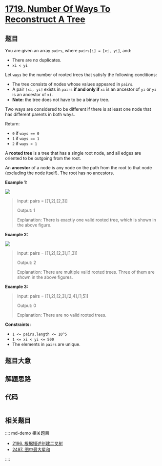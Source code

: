 # [1719. Number Of Ways To Reconstruct A Tree](https://leetcode.com/problems/number-of-ways-to-reconstruct-a-tree/)

## 题目

You are given an array `pairs`, where `pairs[i] = [xi, yi]`, and:

- There are no duplicates.
- `xi < yi`

Let `ways` be the number of rooted trees that satisfy the following
conditions:

- The tree consists of nodes whose values appeared in `pairs`.
- A pair `[xi, yi]` exists in `pairs` **if and only if** `xi` is an ancestor of `yi` or `yi` is an ancestor of `xi`.
- **Note:** the tree does not have to be a binary tree.

Two ways are considered to be different if there is at least one node that has
different parents in both ways.

Return:

- `0` if `ways == 0`
- `1` if `ways == 1`
- `2` if `ways > 1`

A **rooted tree** is a tree that has a single root node, and all edges are
oriented to be outgoing from the root.

An **ancestor** of a node is any node on the path from the root to that node
(excluding the node itself). The root has no ancestors.

**Example 1:**

![](https://assets.leetcode.com/uploads/2020/12/03/trees2.png)

> Input: pairs = [[1,2],[2,3]]
>
> Output: 1
>
> Explanation: There is exactly one valid rooted tree, which is shown in the above figure.

**Example 2:**

![](https://assets.leetcode.com/uploads/2020/12/03/tree.png)

> Input: pairs = [[1,2],[2,3],[1,3]]
>
> Output: 2
>
> Explanation: There are multiple valid rooted trees. Three of them are shown in the above figures.

**Example 3:**

> Input: pairs = [[1,2],[2,3],[2,4],[1,5]]
>
> Output: 0
>
> Explanation: There are no valid rooted trees.

**Constraints:**

- `1 <= pairs.length <= 10^5`
- `1 <= xi < yi <= 500`
- The elements in `pairs` are unique.

## 题目大意

## 解题思路

## 代码

```javascript

```

## 相关题目

:::: md-demo 相关题目

- [2196. 根据描述创建二叉树](./2196.md)
- [2497. 图中最大星和](https://leetcode.com/problems/maximum-star-sum-of-a-graph)

::::
